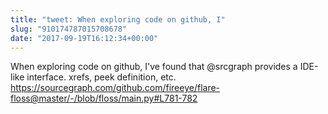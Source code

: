 ```yaml
---
title: "tweet: When exploring code on github, I"
slug: "910174787015708678"
date: "2017-09-19T16:12:34+00:00"
---
```

When exploring code on github, I've found that @srcgraph provides a IDE-like interface. xrefs, peek definition, etc. https://sourcegraph.com/github.com/fireeye/flare-floss@master/-/blob/floss/main.py#L781-782